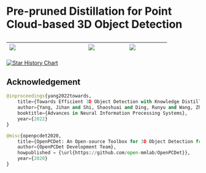 # Pre-pruned Distillation for Point Cloud-based 3D Object Detection
## 
![](https://github.com/lifuyang-1919/PPD3D/blob/main/docs/ppd3d.jpg)  <img width=170/>|  ![](https://github.com/lifuyang-1919/PPD3D/blob/main/docs/efficiency.jpg) <img width=70/> | ![](https://github.com/lifuyang-1919/PPD3D/blob/main/docs/graph.jpg) <img width=70/> |
------------- | ----------- | -------- |

[![Star History Chart](https://api.star-history.com/svg?repos=lifuyang-1919/PPD3D&type=Date)](https://star-history.com/#lifuyang-1919/PPD3D&Date)

## Acknowledgement
```python
@inproceedings{yang2022towards,
    title={Towards Efficient 3D Object Detection with Knowledge Distillation},
    author={Yang, Jihan and Shi, Shaoshuai and Ding, Runyu and Wang, Zhe and Qi, Xiaojuan},
    booktitle={Advances in Neural Information Processing Systems},
    year={2022}
}
```
```python
@misc{openpcdet2020,
    title={OpenPCDet: An Open-source Toolbox for 3D Object Detection from Point Clouds},
    author={OpenPCDet Development Team},
    howpublished = {\url{https://github.com/open-mmlab/OpenPCDet}},
    year={2020}
}
```
